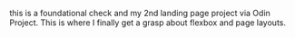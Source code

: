 this is a foundational check and my 2nd landing page project via Odin Project. This is where I finally get a grasp about flexbox and page layouts.
